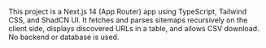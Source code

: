 <!-- Use this file to provide workspace-specific custom instructions to Copilot. For more details, visit https://code.visualstudio.com/docs/copilot/copilot-customization#_use-a-githubcopilotinstructionsmd-file -->

This project is a Next.js 14 (App Router) app using TypeScript, Tailwind CSS, and ShadCN UI. It fetches and parses sitemaps recursively on the client side, displays discovered URLs in a table, and allows CSV download. No backend or database is used.
